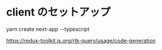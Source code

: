 # client のセットアップ

yarn create next-app --typescript

https://redux-toolkit.js.org/rtk-query/usage/code-generation
